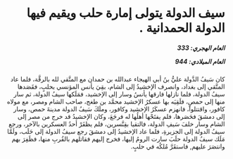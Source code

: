 <h1 dir="rtl">سيف الدولة يتولى إمارة حلب ويقيم فيها الدولة الحمدانية .</h1>

<h5 dir="rtl">العام الهجري:  333

العام الميلادي: 944

</h5>

<p dir="rtl">كان سَيفُ الدَّولة عليُّ بنُ أبي الهيجاء عبدالله بن حمدان مع المتَّقي لله بالرقَّة، فلما عاد المتَّقي إلى بغداد، وانصرف الإخشيدُ إلى الشام، بقِيَ يأنس المؤنسي بحلبٍ، فقَصَدها سيفُ الدولة، فلما نازلها فارقها يأنسُ وسار إلى الإخشيد، فمَلَكها سيفُ الدولة، ثم سار منها إلى حمصٍ، فلَقِيَه بها عسكرُ الإخشيد محمَّد بن طغج، صاحب الشام ومصر، مع مولاه كافور، واقتتلوا، فانهزم عسكَرُ الإخشيد وكافور، وملَكَ سَيفُ الدولة مدينةَ حمص، وسار إلى دمشقَ فحَصَرها، فلم يفتَحْها أهلُها له فرجَعَ، وكان الإخشيدُ قد خرج من مصر إلى الشام وسار خلفَ سَيفِ الدولة، فالتقيا بقِنَّسرين، فلم يظفَرْ أحدُ العسكرين بالآخر، ورجع سيفُ الدولة إلى الجزيرةِ، فلما عاد الإخشيدُ إلى دمشقَ رجع سيفُ الدولة إلى حَلَب، ولَمَّا مَلَك سيفُ الدولة حلَبَ سارت الرومُ إليها، فخرج إليهم فقاتلهم بالقُربِ منها، فظَفِرَ بهم وانتصَرَ عليهم, فاستقَرَّ مُلكُه في حلبٍ.</p></br>
